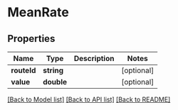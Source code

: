 # MeanRate

## Properties
Name | Type | Description | Notes
------------ | ------------- | ------------- | -------------
**routeId** | **string** |  | [optional] 
**value** | **double** |  | [optional] 

[[Back to Model list]](../README.md#documentation-for-models) [[Back to API list]](../README.md#documentation-for-api-endpoints) [[Back to README]](../README.md)



